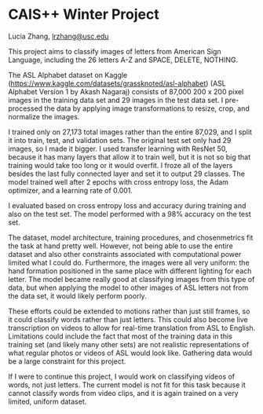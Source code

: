 # CAIS++ Winter Project
Lucia Zhang, lrzhang@usc.edu

This project aims to classify images of letters from American Sign Language, including the 26 letters A-Z and SPACE, DELETE, NOTHING. 

The ASL Alphabet dataset on Kaggle (https://www.kaggle.com/datasets/grassknoted/asl-alphabet) (ASL Alphabet Version 1 by Akash Nagaraj) consists of 87,000 200 x 200 pixel images in the training data set and 29 images in the test data set. I pre-processed the data by applying image transformations to resize, crop, and normalize the images.

I trained only on 27,173 total images rather than the entire 87,029, and I split it into train, test, and validation sets. The original test set only had 29 images, so I made it bigger. I used transfer learning with ResNet 50, because it has many layers that allow it to train well, but it is not so big that training would take too long or it would overfit. I froze all of the layers besides the last fully connected layer and set it to output 29 classes. The model trained well after 2 epochs with cross entropy loss, the Adam optimizer, and a learning rate of 0.001. 

I evaluated based on cross entropy loss and accuracy during training and also on the test set. The model performed with a 98% accuracy on the test set.

The dataset, model architecture, training procedures, and chosenmetrics fit the task at hand pretty well. However, not being able to use the entire dataset and also other constraints associated with computational power limited what I could do. Furthermore, the images were all very uniform: the hand formation positioned in the same place with different lighting for each letter. The model became really good at classifying images from this type of data, but when applying the model to other images of ASL letters not from the data set, it would likely perform poorly. 

These efforts could be extended to motions rather than just still frames, so it could classify words rather than just letters. This could also become live transcription on videos to allow for real-time translation from ASL to English. Limitations could include the fact that most of the training data in this training set (and likely many other sets) are not realistic representations of what regular photos or videos of ASL would look like. Gathering data would be a large constraint for this project. 

If I were to continue this project, I would work on classifying videos of words, not just letters. The current model is not fit for this task because it cannot classify words from video clips, and it is again trained on a very limited, uniform dataset. 
